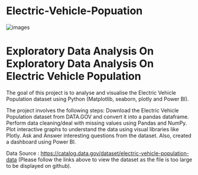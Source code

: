 # Electric-Vehicle-Popuation
![images](https://github.com/user-attachments/assets/c64fae69-a798-4bcf-95b1-8f81026bdc0b)
# Exploratory Data Analysis On Exploratory Data Analysis On Electric Vehicle Population


The goal of this project is to analyse and visualise the  Electric Vehicle Population
 dataset using Python (Matplotlib, seaborn, plotly and Power BI).

The project involves the following steps:
Download the  Electric Vehicle Population dataset from DATA.GOV and convert it into a pandas dataframe.
Perform data cleaning/deal with missing values using Pandas and NumPy.
Plot interactive graphs to understand the data using visual libraries like Plotly.
Ask and Answer interesting questions from the dataset.
Also, created a dashboard using Power BI.

Data Source : https://catalog.data.gov/dataset/electric-vehicle-population-data
(Please follow the links above to view the dataset as the file is too large to be displayed on github).
